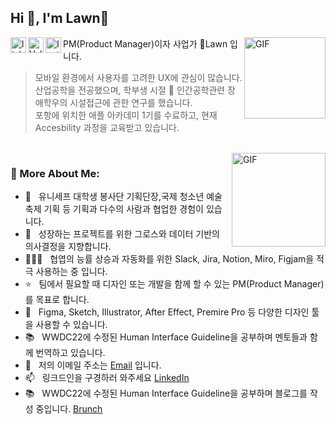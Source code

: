 ## Hi 👋, I'm Lawn🌱


<a href='https://www.linkedin.com/in/junyoung-lee-lawn/'><img align='left' alt="linkedin" src="https://user-images.githubusercontent.com/74142881/167264589-fc25b22f-bd46-47c0-958f-9224db13ca88.png" height='25px'/></a>  
   
<a href='https://velog.io/@lawn'><img align='left' alt="Velog" src="https://user-images.githubusercontent.com/74142881/167264590-d130a8ba-ae42-4b95-8a82-5311d352c619.png" height='25px'/></a> 
   
<a href='https://www.instagram.com/hi.lawn'><img align='left' alt="Instagram" src="https://user-images.githubusercontent.com/74142881/167264588-11e494ed-e6fe-4500-bd88-814bd85ef805.png" height='25px'/></a>
<img align="right" alt="GIF" src="https://user-images.githubusercontent.com/74142881/174155315-89b19a09-8117-428f-b4f3-04c7176d417c.gif" height="130px"/>

PM(Product Manager)이자 사업가 🌱Lawn 입니다. 
<br/>
> 모바일 환경에서 사용자를 고려한 UX에 관심이 많습니다.<br/>산업공학을 전공했으며, 학부생 시절 🤖 인간공학관련 장애학우의 시설접근에 관한 연구를 했습니다.<br/>포항에 위치한 애플 아카데미 1기를 수료하고, 현재 Accesbility 과정을 교육받고 있습니다.
<br/>

<img align="right" alt="GIF" src="https://user-images.githubusercontent.com/74142881/174148354-c2362eab-b480-4c03-88f1-bb92f01ed2a0.gif" height="150px"/>
  
### 🧐 More About Me:

- 🤝 &nbsp; 유니세프 대학생 봉사단 기획단장,국제 청소년 예술축제 기획 등 기획과 다수의 사람과 협업한 경험이 있습니다.
- 🌱 &nbsp; 성장하는 프로젝트를 위한 그로스와 데이터 기반의 의사결정을 지향합니다.
- 🧑🏻‍💻 &nbsp; 협엽의 능률 상승과 자동화를 위한 Slack, Jira, Notion, Miro, Figjam을 적극 사용하는 중 입니다.
- ⭐️ &nbsp; 팀에서 필요할 때 디자인 또는 개발을 함께 할 수 있는 PM(Product Manager)를 목표로 합니다.
- 🎨 &nbsp; Figma, Sketch, Illustrator, After Effect, Premire Pro 등 다양한 디자인 툴을 사용할 수 있습니다.
- 📚 &nbsp; WWDC22에 수정된 Human Interface Guideline을 공부하며 멘토들과 함께 번역하고 있습니다.
- 💬 &nbsp; 저의 이메일 주소는 [Email](name.lawn@gmail.com) 입니다.
- 📫 &nbsp; 링크드인을 구경하러 와주세요 [LinkedIn](https://www.linkedin.com/in/junyoung-lee-lawn/)
- 📚 &nbsp; WWDC22에 수정된 Human Interface Guideline을 공부하며 블로그를 작성 중입니다. [Brunch](https://brunch.co.kr/@3756ea803def4ac)
<br>


